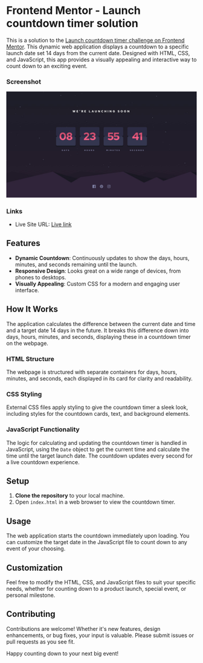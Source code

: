 # Frontend Mentor - Launch countdown timer solution

This is a solution to the [Launch countdown timer challenge on Frontend Mentor](https://www.frontendmentor.io/challenges/launch-countdown-timer-N0XkGfyz-).
This dynamic web application displays a countdown to a specific launch date set 14 days from the current date. Designed with HTML, CSS, and JavaScript, this app provides a visually appealing and interactive way to count down to an exciting event.

### Screenshot

![](./design/desktop-design.jpg)

### Links

- Live Site URL: [Live link](https://mariam-mantidze.github.io/Launch-countdown-timer/)

## Features

- **Dynamic Countdown**: Continuously updates to show the days, hours, minutes, and seconds remaining until the launch.
- **Responsive Design**: Looks great on a wide range of devices, from phones to desktops.
- **Visually Appealing**: Custom CSS for a modern and engaging user interface.

## How It Works

The application calculates the difference between the current date and time and a target date 14 days in the future. It breaks this difference down into days, hours, minutes, and seconds, displaying these in a countdown timer on the webpage.

### HTML Structure

The webpage is structured with separate containers for days, hours, minutes, and seconds, each displayed in its card for clarity and readability.

### CSS Styling

External CSS files apply styling to give the countdown timer a sleek look, including styles for the countdown cards, text, and background elements.

### JavaScript Functionality

The logic for calculating and updating the countdown timer is handled in JavaScript, using the `Date` object to get the current time and calculate the time until the target launch date. The countdown updates every second for a live countdown experience.

## Setup

1. **Clone the repository** to your local machine.
2. Open `index.html` in a web browser to view the countdown timer.

## Usage

The web application starts the countdown immediately upon loading. You can customize the target date in the JavaScript file to count down to any event of your choosing.

## Customization

Feel free to modify the HTML, CSS, and JavaScript files to suit your specific needs, whether for counting down to a product launch, special event, or personal milestone.

## Contributing

Contributions are welcome! Whether it's new features, design enhancements, or bug fixes, your input is valuable. Please submit issues or pull requests as you see fit.

Happy counting down to your next big event!
